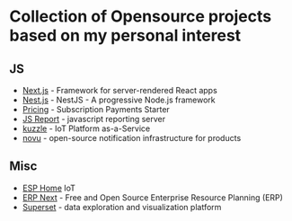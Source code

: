 # Collection of Opensource projects based on my personal interest

## JS
 
- [Next.js](https://github.com/unicodeveloper/awesome-nextjs#readme) - Framework for server-rendered React apps
- [Nest.js](https://nestjs.com/) - NestJS - A progressive Node.js framework
- [Pricing](https://subscription-payments.vercel.app/) - Subscription Payments Starter
- [JS Report](https://jsreport.net/) - javascript reporting server
- [kuzzle](https://kuzzle.io/) - IoT Platform as-a-Service
- [novu](https://github.com/novuhq/novu) - open-source notification infrastructure for products

## Misc

- [ESP Home](https://esphome.io/) IoT
- [ERP Next](https://github.com/frappe/erpnext) - Free and Open Source Enterprise Resource Planning (ERP)
- [Superset](https://superset.apache.org/) - data exploration and visualization platform


